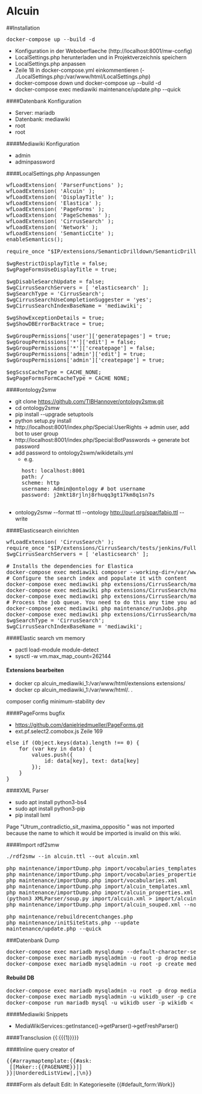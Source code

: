 Alcuin
===============
##Installation
<pre>
docker-compose up --build -d
</pre>
- Konfiguration in der Weboberflaeche (http://localhost:8001/mw-config)
- LocalSettings.php herunterladen und in Projektverzeichnis speichern
- LocalSettings.php anpassen
- Zeile 18 in docker-compose.yml einkommentieren (- ./LocalSettings.php:/var/www/html/LocalSettings.php)
- docker-compose down und docker-compose up --build -d
- docker-compose exec mediawiki maintenance/update.php --quick

####Datenbank Konfiguration
- Server: mariadb
- Datenbank: mediawiki
- root
- root

####Mediawiki Konfiguration
- admin
- adminpassword

####LocalSettings.php Anpassungen
<pre>
wfLoadExtension( 'ParserFunctions' );
wfLoadExtension( 'Alcuin' );
wfLoadExtension( 'DisplayTitle' );
wfLoadExtension( 'Elastica' );
wfLoadExtension( 'PageForms' );
wfLoadExtension( 'PageSchemas' );
wfLoadExtension( 'CirrusSearch' );
wfLoadExtension( 'Network' );
wfLoadExtension( 'SemanticCite' );
enableSemantics();

require_once "$IP/extensions/SemanticDrilldown/SemanticDrilldown.php";

$wgRestrictDisplayTitle = false;
$wgPageFormsUseDisplayTitle = true;

$wgDisableSearchUpdate = false;
$wgCirrusSearchServers = [ 'elasticsearch' ];
$wgSearchType = 'CirrusSearch';
$wgCirrusSearchUseCompletionSuggester = 'yes';
$wgCirrusSearchIndexBaseName = 'mediawiki';

$wgShowExceptionDetails = true;
$wgShowDBErrorBacktrace = true;

$wgGroupPermissions['user']['generatepages'] = true;
$wgGroupPermissions['*']['edit'] = false;
$wgGroupPermissions['*']['createpage'] = false;
$wgGroupPermissions['admin']['edit'] = true;
$wgGroupPermissions['admin']['createpage'] = true;

$egScssCacheType = CACHE_NONE;
$wgPageFormsFormCacheType = CACHE_NONE;
</pre>

####ontology2smw
- git clone https://github.com/TIBHannover/ontology2smw.git
- cd ontology2smw
- pip install --upgrade setuptools
- python setup.py install
- http://localhost:8001/index.php/Special:UserRights -> admin user, add bot to user group
- http://localhost:8001/index.php/Special:BotPasswords -> generate bot password
- add password to ontology2swm/wikidetails.yml
    - e.g. 
    <pre>
    host: localhost:8001
    path: /
    scheme: http
    username: Admin@ontology # bot username
    password: j2mkt18rjlnj8rhuqq3gt17km8q1sn7s
    </pre>
- ontology2smw --format ttl --ontology http://purl.org/spar/fabio.ttl --write

####Elasticsearch einrichten
<pre>
wfLoadExtension( 'CirrusSearch' );
require_once "$IP/extensions/CirrusSearch/tests/jenkins/FullyFeaturedConfig.php";
$wgCirrusSearchServers = [ 'elasticsearch' ];

# Installs the dependencies for Elastica
docker-compose exec mediawiki composer --working-dir=/var/www/html/extensions/Elastica install 
# Configure the search index and populate it with content
docker-compose exec mediawiki php extensions/CirrusSearch/maintenance/UpdateSearchIndexConfig.php
docker-compose exec mediawiki php extensions/CirrusSearch/maintenance/ForceSearchIndex.php --skipLinks --indexOnSkip
docker-compose exec mediawiki php extensions/CirrusSearch/maintenance/ForceSearchIndex.php --skipParse
# Process the job queue. You need to do this any time you add/update content and want it updated in ElasticSearch
docker-compose exec mediawiki php maintenance/runJobs.php
docker-compose exec mediawiki php extensions/CirrusSearch/maintenance/UpdateSuggesterIndex.php
$wgSearchType = 'CirrusSearch';
$wgCirrusSearchIndexBaseName = 'mediawiki';
</pre>

####Elastic search vm memory
- pactl load-module module-detect
- sysctl -w vm.max_map_count=262144

#### Extensions bearbeiten
- docker cp alcuin_mediawiki_1:/var/www/html/extensions extensions/
- docker cp alcuin_mediawiki_1:/var/www/html/. .


composer config minimum-stability dev

####PageForms bugfix 
- https://github.com/danielriedmueller/PageForms.git
- ext.pf.select2.comobox.js Zeile 169
<pre>
else if (Object.keys(data).length !== 0) {
    for (var key in data) {
        values.push({
            id: data[key], text: data[key]
        });
    }
}
</pre>

####XML Parser
- sudo apt install python3-bs4 
- sudo apt install python3-pip
- pip install lxml

Page "Utrum_contradictio_sit_maxima_oppositio	" was not imported because the name to which it would be imported is invalid on this wiki.

####Import rdf2smw
<pre>
./rdf2smw --in alcuin.ttl --out alcuin.xml

php maintenance/importDump.php import/vocabularies_templates.xml
php maintenance/importDump.php import/vocabularies_properties.xml
php maintenance/importDump.php import/vocabularies.xml
php maintenance/importDump.php import/alcuin_templates.xml
php maintenance/importDump.php import/alcuin_properties.xml
(python3 XMLParser/soup.py import/alcuin.xml > import/alcuin_souped.xml)
php maintenance/importDump.php import/alcuin_souped.xml --no-updates

php maintenance/rebuildrecentchanges.php 
php maintenance/initSiteStats.php --update
maintenance/update.php --quick
</pre>

###Datenbank Dump
<pre>
docker-compose exec mariadb mysqldump --default-character-set=binary --user=root --password=root mediawiki > dump_of_wikidb.sql
docker-compose exec mariadb mysqladmin -u root -p drop mediawiki
docker-compose exec mariadb mysqladmin -u root -p create mediawiki
</pre>

#### Rebuild DB
<pre>
docker-compose exec mariadb mysqladmin -u root -p drop mediawiki
docker-compose exec mariadb mysqladmin -u wikidb_user -p create wikidb
docker-compose run mariadb mysql -u wikidb_user -p wikidb < dump_of_wikidb.sql
</pre>

####Mediawiki Snippets
- MediaWikiServices::getInstance()->getParser()->getFreshParser()

####Transclusion
{{:{{{1}}}}}

####Inline query creator of
<pre>
{{#arraymaptemplate:{{#ask:
 [[Maker::{{PAGENAME}}]]
}}|UnorderedListView|,|\n}}
</pre>

####Form als default Edit: In Kategorieseite
{{#default_form:Work}}